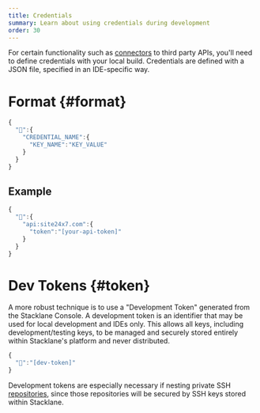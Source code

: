 ```yaml
---
title: Credentials
summary: Learn about using credentials during development
order: 30
---
```


For certain functionality such as [connectors](/🗄/Article/settings/connectors.md) to third party APIs,
you'll need to define credentials with your local build.
Credentials are defined with a JSON file, specified in an IDE-specific way.

# Format {#format}

```javascript
{
  "🔑":{
    "CREDENTIAL_NAME":{
      "KEY_NAME":"KEY_VALUE"
    }
  }
}
```

## Example

```javascript
{
  "🔑":{
    "api:site24x7.com":{
      "token":"[your-api-token]"
    }
  }
}
```

# Dev Tokens {#token}

A more robust technique is to use a "Development Token" generated from the Stacklane Console.
A development token is an identifier that may be used for local development and IDEs only.
This allows all keys, including development/testing keys, to be managed and securely stored entirely
within Stacklane's platform and never distributed.

```javascript
{
  "🔑":"[dev-token]"
}
```

Development tokens are especially necessary if nesting private SSH [repositories](/🗄/Article/dev/repositories.md),
since those repositories will be secured by SSH keys stored within Stacklane.